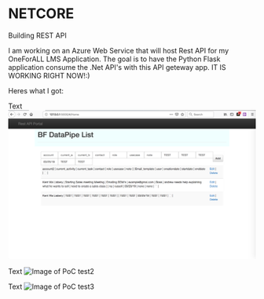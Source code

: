 # NETCORE
Building REST API

I am working on an Azure Web Service that will host Rest API for my OneForALL LMS Application. The goal is to have the Python Flask application consume the .Net API's with this API geteway app. IT IS WORKING RIGHT NOW!:)

Heres what I got:

Text
![Image of PoC test1](https://raw.githubusercontent.com/BlackFoxgamingstudio/NETCORE/master/test1.png)

Text
![Image of PoC test2](https://github.com/BlackFoxgamingstudio/NETCORE/test2.png)

Text
![Image of PoC test3](https://github.com/BlackFoxgamingstudio/NETCORE/test3.png)
